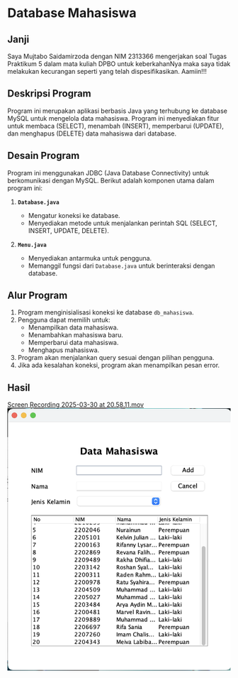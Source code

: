 # Database Mahasiswa

## Janji
Saya Mujtabo Saidamirzoda dengan NIM 2313366 mengerjakan soal Tugas Praktikum 5 dalam mata kuliah DPBO untuk keberkahanNya maka saya tidak melakukan kecurangan seperti yang telah dispesifikasikan. Aamiin!!!

## Deskripsi Program
Program ini merupakan aplikasi berbasis Java yang terhubung ke database MySQL untuk mengelola data mahasiswa. Program ini menyediakan fitur untuk membaca (SELECT), menambah (INSERT), memperbarui (UPDATE), dan menghapus (DELETE) data mahasiswa dari database.

## Desain Program
Program ini menggunakan JDBC (Java Database Connectivity) untuk berkomunikasi dengan MySQL. Berikut adalah komponen utama dalam program ini:

1. **`Database.java`**
    - Mengatur koneksi ke database.
    - Menyediakan metode untuk menjalankan perintah SQL (SELECT, INSERT, UPDATE, DELETE).

2. **`Menu.java`**
    - Menyediakan antarmuka untuk pengguna.
    - Memanggil fungsi dari `Database.java` untuk berinteraksi dengan database.

## Alur Program
1. Program menginisialisasi koneksi ke database `db_mahasiswa`.
2. Pengguna dapat memilih untuk:
    - Menampilkan data mahasiswa.
    - Menambahkan mahasiswa baru.
    - Memperbarui data mahasiswa.
    - Menghapus mahasiswa.
3. Program akan menjalankan query sesuai dengan pilihan pengguna.
4. Jika ada kesalahan koneksi, program akan menampilkan pesan error.

## Hasil
[Screen Recording 2025-03-30 at 20.58.11.mov](Screen%20Recording%202025-03-30%20at%2020.58.11.mov)
![Screenshot 2025-03-30 at 21.05.47.png](Screenshot%202025-03-30%20at%2021.05.47.png)
